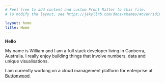 ```yaml
---
# Feel free to add content and custom Front Matter to this file.
# To modify the layout, see https://jekyllrb.com/docs/themes/#overriding-theme-defaults

layout: home
title: Home
---
```


**Hello**

My name is William and I am a full stack developer living in Canberra, Australia. I really enjoy building things that involve numbers, data and unique visualisations.

I am currently working on a cloud management platform for enterprise at [Buttonwood](https://www.buttonwood.com.au).

